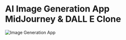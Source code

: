 # AI Image Generation App  MidJourney & DALL E Clone
![Image Generation App](https://i.ibb.co/p0f27C2/Thumbnail-9.png)


